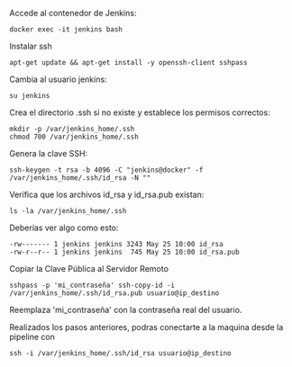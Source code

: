 Accede al contenedor de Jenkins:

    docker exec -it jenkins bash

Instalar ssh 

    apt-get update && apt-get install -y openssh-client sshpass
    

Cambia al usuario jenkins:

    su jenkins

Crea el directorio .ssh si no existe y establece los permisos correctos:

    mkdir -p /var/jenkins_home/.ssh
    chmod 700 /var/jenkins_home/.ssh

Genera la clave SSH:

    ssh-keygen -t rsa -b 4096 -C "jenkins@docker" -f /var/jenkins_home/.ssh/id_rsa -N ""

Verifica que los archivos id_rsa y id_rsa.pub existan:
    
    ls -la /var/jenkins_home/.ssh

Deberías ver algo como esto:

    -rw------- 1 jenkins jenkins 3243 May 25 10:00 id_rsa
    -rw-r--r-- 1 jenkins jenkins  745 May 25 10:00 id_rsa.pub

Copiar la Clave Pública al Servidor Remoto

    sshpass -p 'mi_contraseña' ssh-copy-id -i /var/jenkins_home/.ssh/id_rsa.pub usuario@ip_destino

Reemplaza 'mi_contraseña' con la contraseña real del usuario.

Realizados los pasos anteriores, podras conectarte a la maquina desde la pipeline con 

    ssh -i /var/jenkins_home/.ssh/id_rsa usuario@ip_destino

